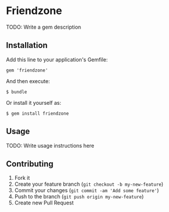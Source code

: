# Friendzone

TODO: Write a gem description

## Installation

Add this line to your application's Gemfile:

    gem 'friendzone'

And then execute:

    $ bundle

Or install it yourself as:

    $ gem install friendzone

## Usage

TODO: Write usage instructions here

## Contributing

1. Fork it
2. Create your feature branch (`git checkout -b my-new-feature`)
3. Commit your changes (`git commit -am 'Add some feature'`)
4. Push to the branch (`git push origin my-new-feature`)
5. Create new Pull Request
